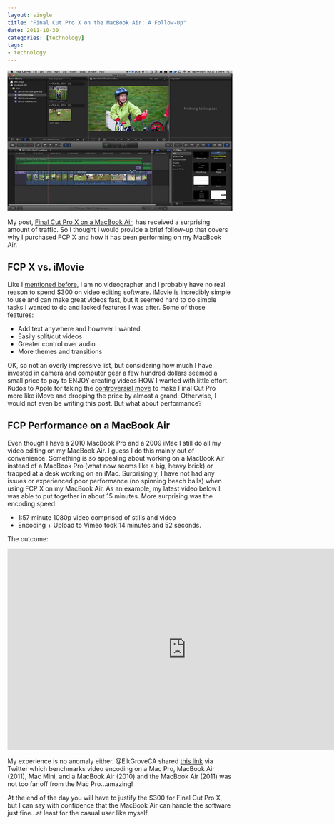 ```yaml
---
layout: single
title: "Final Cut Pro X on the MacBook Air: A Follow-Up"
date: 2011-10-30
categories: [technology]
tags:
- technology
---
```


![Final Cut Pro X](/uploads/2011/10/FCPX.jpg "Final Cut Pro X")

My post, [Final Cut Pro X on a MacBook Air](/2011/09/05/FCPX-MBA/), has received a surprising amount of traffic. So I thought I would provide a brief follow-up that covers why I purchased FCP X and how it has been performing on my MacBook Air.

## FCP X vs. iMovie

Like I [mentioned before](/2011/09/FCPX-MBA/), I am no videographer and I probably have no real reason to spend $300 on video editing software. iMovie is incredibly simple to use and can make great videos fast, but it seemed hard to do simple tasks I wanted to do and lacked features I was after. Some of those features:

* Add text anywhere and however I wanted
* Easily split/cut videos
* Greater control over audio
* More themes and transitions

OK, so not an overly impressive list, but considering how much I have invested in camera and computer gear a few hundred dollars seemed a small price to pay to ENJOY creating videos HOW I wanted with little effort. Kudos to Apple for taking the [controversial move](http://daringfireball.net/2011/06/final_cut_pro_x_backlash) to make Final Cut Pro more like iMove and dropping the price by almost a grand. Otherwise, I would not even be writing this post. But what about performance?

## FCP Performance on a MacBook Air

Even though I have a 2010 MacBook Pro and a 2009 iMac I still do all my video editing on my MacBook Air. I guess I do this mainly out of convenience. Something is so appealing about working on a MacBook Air instead of a MacBook Pro (what now seems like a big, heavy brick) or trapped at a desk working on an iMac. Surprisingly, I have not had any issues or experienced poor performance (no spinning beach balls) when using FCP X on my MacBook Air. As an example, my latest video below I was able to put together in about 15 minutes. More surprising was the encoding speed:

* 1:57 minute 1080p video comprised of stills and video
* Encoding + Upload to Vimeo took 14 minutes and 52 seconds.

The outcome:

<iframe src="http://player.vimeo.com/video/30880811?title=0&amp;byline=0&amp;portrait=0&amp;autoplay=0" width="800" height="450" frameborder="0"></iframe>

My experience is no anomaly either. @ElkGroveCA shared [this link](http://themacscreencastguy.squarespace.com/blog/2011/8/3/real-life-macbook-air-11-benchmark-video-encoding.html) via Twitter which benchmarks video encoding on a Mac Pro, MacBook Air (2011), Mac Mini, and a MacBook Air (2010) and the MacBook Air (2011) was not too far off from the Mac Pro...amazing!

At the end of the day you will have to justify the $300 for Final Cut Pro X, but I can say with confidence that the MacBook Air can handle the software just fine...at least for the casual user like myself.



